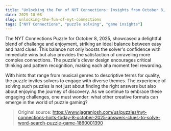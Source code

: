 ```yaml
---
title: "Unlocking the Fun of NYT Connections: Insights from October 8, 2025"
date: 2025-10-08
slug: unlocking-the-fun-of-nyt-connections
tags: ["NYT Connections", "puzzle solving", "game insights"]
---
```


The NYT Connections Puzzle for October 8, 2025, showcased a delightful blend of challenge and enjoyment, striking an ideal balance between easy and hard clues. This balance not only boosts the solver's confidence with immediate wins but also provides the satisfaction of unraveling more complex connections. The puzzle's clever design encourages critical thinking and pattern recognition, making each aha moment feel rewarding.

With hints that range from musical genres to descriptive terms for quality, the puzzle invites solvers to engage with diverse themes. The experience of solving such puzzles is not just about finding the right answers but also about enjoying the journey of discovery. As we continue to embrace these engaging challenges, one must wonder: what other creative formats can emerge in the world of puzzle gaming?

> Original source: https://www.jagranjosh.com/us/puzzles/nyt-connections-hints-today-8-october-2025-answers-clues-to-solve-word-search-puzzle-game-1860001390